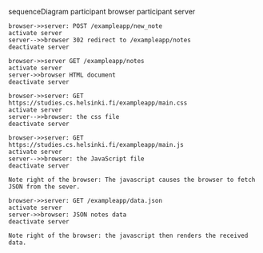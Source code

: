 sequenceDiagram
    participant browser
    participant server

    browser->>server: POST /exampleapp/new_note
    activate server
    server-->>browser 302 redirect to /exampleapp/notes
    deactivate server

    browser->>server GET /exampleapp/notes
    activate server
    server->>browser HTML document
    deactivate server

    browser->>server: GET https://studies.cs.helsinki.fi/exampleapp/main.css
    activate server
    server-->>browser: the css file
    deactivate server

    browser->>server: GET https://studies.cs.helsinki.fi/exampleapp/main.js
    activate server
    server-->>browser: the JavaScript file
    deactivate server

    Note right of the browser: The javascript causes the browser to fetch JSON from the sever.

    browser->>server: GET /exampleapp/data.json
    activate server
    server->>browser: JSON notes data
    deactivate server

    Note right of the browser: the javascript then renders the received data.

    
